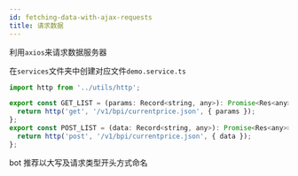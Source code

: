 ```yaml
---
id: fetching-data-with-ajax-requests
title: 请求数据
---
```


利用`axios`来请求数据服务器

 在`services`文件夹中创建对应文件`demo.service.ts`
```javascript
import http from '../utils/http';

export const GET_LIST = (params: Record<string, any>): Promise<Res<any>> => {
  return http('get', '/v1/bpi/currentprice.json', { params });
};
export const POST_LIST = (data: Record<string, any>): Promise<Res<any>> => {
  return http('post', '/v1/bpi/currentprice.json', { data });
};
```

bot 推荐以大写及请求类型开头方式命名